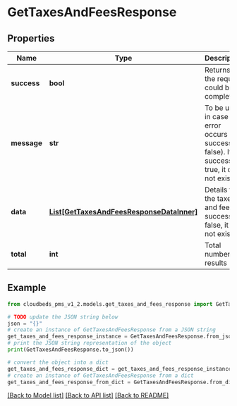 # GetTaxesAndFeesResponse


## Properties

Name | Type | Description | Notes
------------ | ------------- | ------------- | -------------
**success** | **bool** | Returns if the request could be completed | [optional] 
**message** | **str** | To be used in case any error occurs (if success &#x3D; false). If success &#x3D; true, it does not exist. | [optional] 
**data** | [**List[GetTaxesAndFeesResponseDataInner]**](GetTaxesAndFeesResponseDataInner.md) | Details for the taxes and fees. If success &#x3D; false, it may not exist. | [optional] 
**total** | **int** | Total number of results | [optional] 

## Example

```python
from cloudbeds_pms_v1_2.models.get_taxes_and_fees_response import GetTaxesAndFeesResponse

# TODO update the JSON string below
json = "{}"
# create an instance of GetTaxesAndFeesResponse from a JSON string
get_taxes_and_fees_response_instance = GetTaxesAndFeesResponse.from_json(json)
# print the JSON string representation of the object
print(GetTaxesAndFeesResponse.to_json())

# convert the object into a dict
get_taxes_and_fees_response_dict = get_taxes_and_fees_response_instance.to_dict()
# create an instance of GetTaxesAndFeesResponse from a dict
get_taxes_and_fees_response_from_dict = GetTaxesAndFeesResponse.from_dict(get_taxes_and_fees_response_dict)
```
[[Back to Model list]](../README.md#documentation-for-models) [[Back to API list]](../README.md#documentation-for-api-endpoints) [[Back to README]](../README.md)


